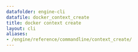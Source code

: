 ```yaml
---
datafolder: engine-cli
datafile: docker_context_create
title: docker context create
layout: cli
aliases:
- /engine/reference/commandline/context_create/
---
```


<!--
This page is automatically generated from Docker's source code. If you want to
suggest a change to the text that appears here, open a ticket or pull request
in the source repository on GitHub:

https://github.com/docker/cli
-->
